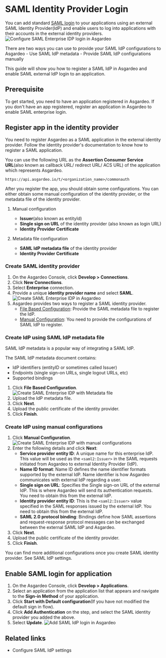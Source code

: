 # SAML Identity Provider Login
You can add standard [SAML login](https://docs.oasis-open.org/security/saml/v2.0/saml-core-2.0-os.pdf) to your applications using an external SAML Identity Provider(IdP) and enable users to log into applications with their accounts in the external identity providers.
<img class="borderless-img" :src="$withBase('/assets/img/guides/idp/saml-enterprise-idp/configure-login.png')" alt="Configure SAML Enterprise IDP login in Asgardeo">

There are two ways you can use to provide your SAML IdP configurations to Asgardeo
    - Use SAML IdP metadata
    - Provide SAML IdP configurations manually

This guide will show you how to register a SAML IdP in Asgardeo and enable SAML external IdP login to an application.

## Prerequisite
To get started, you need to have an application registered in Asgardeo. If you don't have an app registered, <a :href="$withBase('/guides/applications/')">register an application</a> in Asgardeo to enable SAML enterprise login.

## Register app in the identity provider
You need to register Asgardeo as a SAML application in the external identity provider. Follow the identity provider's documentation to know how to register a SAML application.

You can use the following URL as the **Assertion Consumer Service URL**(also known as callback URL/ redirect URL/ ACS URL) of the application which represents Asgardeo. 
```
https://api.asgardeo.io/t/<organization_name>/commonauth
```

After you register the app, you should obtain some configurations. You can either obtain some manual configuration of the identity provider, or the metadata file of the identity provider.
1. Manual configuration 
    - **Issuer**(also known as entityId)
    - **Single sign on URL** of the identity provider (also known as login URL)
    - **Identity Provider Certificate**

2. Metadata file configuration
    - **SAML IdP metadata file** of the identity provider
    - **Identity Provider Certificate**

### Create SAML identity provider
1. On the Asgardeo Console, click **Develop > Connections**.
2. Click **New Connections**.
3. Select **Enterprise**  connection.
4. Provide a unique **identity provider name** and select **SAML**.
   <img :src="$withBase('/assets/img/guides/idp/saml-enterprise-idp/register-saml-idp.png')" alt="Create SAML Enterprise IDP in Asgardeo">
5. Asgardeo provides two ways to register a SAML identity provider.
     - [File Based Configuration](#create-idp-using-saml-idp-metadata-file): Provide the SAML metadata file to register the IdP.
     - [Manual Configuration](#create-idp-using-manual-configurations): You need to provide the configurations of SAML IdP to register.
       
### Create IdP using SAML IdP metadata file

SAML IdP metadata is a popular way of integrating a SAML IdP.

The SAML IdP metadata document contains:  
   - IdP identifiers (entityID or sometimes called Issuer)
   - Endpoints (single sign-on URLs, single logout URLs, etc)
   - Supported bindings
    
1. Click **File Based Configuration**.
   <img :src="$withBase('/assets/img/guides/idp/saml-enterprise-idp/register-saml-idp-with-metafile.png')" alt="Create SAML Enterprise IDP with Metadata file">
2. Upload the IdP metadata file.
3. Click **Next**.
4. Upload the public certificate of the identity provider.
5. Click **Finish**.

### Create IdP using manual configurations
1. Click **Manual Configuration**.
      <img :src="$withBase('/assets/img/guides/idp/saml-enterprise-idp/register-saml-idp-with-manual-config.png')" alt="Create SAML Enterprise IDP with manual configurations">
2. Enter the following details and click **Next**:
     - **Service provider entity ID**: A unique name for this enterprise IdP. This value will be used as the `<saml2:Issuer>` in the SAML requests initiated from Asgardeo to external Identity Provider (IdP).
     - **Name ID format**: Name ID defines the name identifier formats supported by the external IdP. Name identifier is how Asgardeo communicates with external IdP regarding a user. 
     - **Single sign on URL**: Specifies the Single sign-on URL of the external IdP. This is where Asgardeo will send its authentication requests. You need to obtain this from the external IdP.
     - **Identity provider entity ID**: This is the `<saml2:Issuer>` value specified in the SAML responses issued by the external IdP. You need to obtain this from the external IdP.
     - **SAML 2.0 protocol binding**: Bindings define how SAML assertions and request-response protocol messages can be exchanged between the external SAML IdP and Asgardeo.
3. Click **Next**.
4. Upload the public certificate of the identity provider.
5. Click **Finish**.

You can find more additional configurations once you create SAML identity provider. See <a :href="$withBase('/guides/identity-providers/enterprise-login/saml-settings')">SAML IdP settings</a>.
  
## Enable SAML login for application
1. On the Asgardeo Console, click **Develop > Applications**.
2. Select an application from the application list that appears and navigate to the **Sign-in Method** of your application.
3. Click **Start with Default configuration**(If you have not modified the default sign in flow).
4. Click **Add Authentication** on the step, and select the SAML identity provider you added the above.
5. Select **Update**.
    <img :src="$withBase('/assets/img/guides/idp/saml-enterprise-idp/enable-saml-enterprise-login-with-basic.png')" alt="Add SAML IdP login in Asgardeo">

## Related links
- <a :href="$withBase('/guides/identity-providers/enterprise-login/saml-settings')">Configure SAML IdP settings</a>
